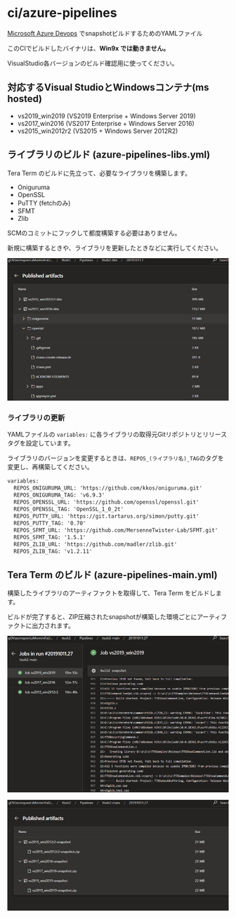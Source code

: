 # ci/azure-pipelines

[Microsoft Azure Devops](https://azure.microsoft.com/ja-jp/services/devops/) でsnapshotビルドするためのYAMLファイル

このCIでビルドしたバイナリは、__Win9x では動きません。__

VisualStudio各バージョンのビルド確認用に使ってください。

## 対応するVisual StudioとWindowsコンテナ(ms hosted)
- vs2019_win2019 (VS2019 Enterprise + Windows Server 2019)
- vs2017_win2016 (VS2017 Enterprise + Windows Server 2016)
- vs2015_win2012r2 (VS2015 + Windows Server 2012R2)

## ライブラリのビルド (azure-pipelines-libs.yml)
Tera Term のビルドに先立って、必要なライブラリを構築します。
- Oniguruma
- OpenSSL
- PuTTY (fetchのみ)
- SFMT
- Zlib

SCMのコミットにフックして都度構築する必要はありません。

新規に構築するときや、ライブラリを更新したときなどに実行してください。

![公開されたlibsアーティファクト](artifact_libs.png "公開されたlibsアーティファクト")

### ライブラリの更新
YAMLファイルの `variables:` に各ライブラリの取得元Gitリポジトリとリリースタグを設定しています。

ライブラリのバージョンを変更するときは、`REPOS_(ライブラリ名)_TAG`のタグを変更し、再構築してください。

```
variables:
  REPOS_ONIGURUMA_URL: 'https://github.com/kkos/oniguruma.git'
  REPOS_ONIGURUMA_TAG: 'v6.9.3'
  REPOS_OPENSSL_URL: 'https://github.com/openssl/openssl.git'
  REPOS_OPENSSL_TAG: 'OpenSSL_1_0_2t'
  REPOS_PUTTY_URL: 'https://git.tartarus.org/simon/putty.git'
  REPOS_PUTTY_TAG: '0.70'
  REPOS_SFMT_URL: 'https://github.com/MersenneTwister-Lab/SFMT.git'
  REPOS_SFMT_TAG: '1.5.1'
  REPOS_ZLIB_URL: 'https://github.com/madler/zlib.git'
  REPOS_ZLIB_TAG: 'v1.2.11'
```

## Tera Term のビルド (azure-pipelines-main.yml)
構築したライブラリのアーティファクトを取得して、Tera Term をビルドします。

ビルドが完了すると、ZIP圧縮されたsnapshotが構築した環境ごとにアーティファクトに出力されます。

![TeraTermビルド中の様子](building_tterm.png "TeraTermビルド中の様子")

![公開されたTeraTermアーティファクト](artifact_tterm.png "公開されたTeraTermアーティファクト")